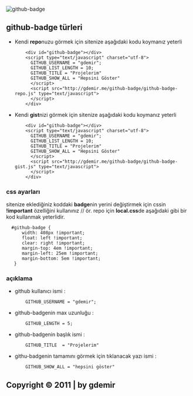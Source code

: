 

![github-badge](http://gdemir.me/chrome/sembol/github-badge.png)



github-badge türleri
--

- Kendi **repo**nuzu görmek için sitenize aşağıdaki kodu koymanız yeterli


		  <div id="github-badge"></div>
		  <script type="text/javascript" charset="utf-8">
			GITHUB_USERNAME = "gdemir";
			GITHUB_LIST_LENGTH = 10;
			GITHUB_TITLE = "Projelerim"
			GITHUB_SHOW_ALL = "Hepsini Göster"
			</script>
			<script src="http://gdemir.me/github-badge/github-badge-repo.js" type="text/javascript">
			</script>
		  </div>


- Kendi **gist**nizi görmek için sitenize aşağıdaki kodu koymanız yeterli

		  <div id="github-badge"></div>
		  <script type="text/javascript" charset="utf-8">
			GITHUB_USERNAME = "gdemir";
			GITHUB_LIST_LENGTH = 10;
			GITHUB_TITLE = "Projelerim"
			GITHUB_SHOW_ALL = "Hepsini Göster"
			</script>
			<script src="http://gdemir.me/github-badge/github-badge-gist.js" type="text/javascript">
			</script>
		  </div>

### css ayarları

sitenize eklediğiniz koddaki **badge**nin yerini değiştirmek için
cssin **!important** özelliğini kullanınız
// ör. repo için **local.css**de aşağıdaki gibi bir kod kullanmak yeterlidir.

      #github-badge {
          width: 408px !important;
          float: left !important;
          clear: right !important;
          margin-top: 4em !important;
          margin-left: 25em !important;
          margin-bottom: 5em !important;
       }


### açıklama

- github kullanıcı ismi :

		  GITHUB_USERNAME = "gdemir";

- github-badgenin max uzunluğu :

		  GITHUB_LENGTH = 5;

- github-badgenin başlık ismi :

		  GITHUB_TITLE  = "Projelerim"

- githu-badgenin tamamını görmek için tıklanacak yazı ismi :

		  GITHUB_SHOW_ALL = "hepsini göster"

Copyright © 2011 | by gdemir
--
